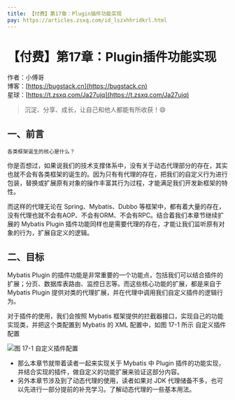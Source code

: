 ```yaml
---
title: 【付费】第17章：Plugin插件功能实现
pay: https://articles.zsxq.com/id_lszxhhridkrl.html
---
```


# 【付费】第17章：Plugin插件功能实现

作者：小傅哥
<br/>博客：[https://bugstack.cn](https://bugstack.cn)
<br/>星球：[https://t.zsxq.com/Ja27ujq](https://t.zsxq.com/Ja27ujq)

> 沉淀、分享、成长，让自己和他人都能有所收获！😄

## 一、前言

`各类框架诞生的核心是什么？`

你是否想过，如果说我们的技术支撑体系中，没有关于动态代理部分的存在，其实也就不会有各类框架的诞生的。因为只有有代理的存在，把我们的自定义行为进行包装，替换或扩展原有对象的操作丰富其行为过程，才能满足我们开发新框架的特性。

而这样的代理无论在 Spring、Mybatis、Dubbo 等框架中，都有着大量的存在，没有代理也就不会有AOP、不会有ORM、不会有RPC。结合着我们本章节继续扩展的 Mybatis Plugin 插件功能同样也是需要代理的存在，才能让我们监听原有对象的行为，扩展自定义的逻辑。

## 二、目标

Mybatis  Plugin 的插件功能是非常重要的一个功能点，包括我们可以结合插件的扩展；分页、数据库表路由、监控日志等。而这些核心功能的扩展，都是来自于 Mybatis Plugin 提供对类的代理扩展，并在代理中调用我们自定义插件的逻辑行为。

对于插件的使用，我们会按照 Mybatis 框架提供的拦截器接口，实现自己的功能实现类，并把这个类配置到 Mybatis 的 XML 配置中，如图 17-1 所示 自定义插件配置

![图 17-1 自定义插件配置](https://bugstack.cn/images/article/spring/mybatis-220701-01.png)

- 那么本章节就带着读者一起来实现关于 Mybatis 中 Plugin 插件的功能实现，并结合实现的插件，做自定义的功能扩展来验证这部分内容。
- 另外本章节涉及到了动态代理的使用，读者如果对 JDK 代理储备不多，也可以先进行一部分提前的补充学习。了解动态代理的一些基本用法。
